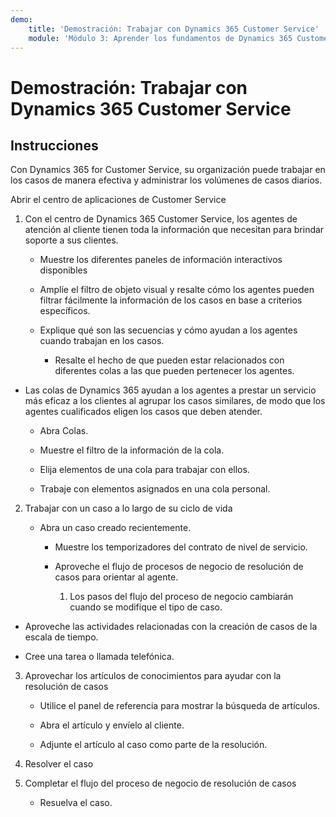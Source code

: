 ```yaml
---
demo:
    title: 'Demostración: Trabajar con Dynamics 365 Customer Service'
    module: 'Módulo 3: Aprender los fundamentos de Dynamics 365 Customer Service'
---
```


# Demostración: Trabajar con Dynamics 365 Customer Service

## Instrucciones

Con Dynamics 365 for Customer Service, su organización puede trabajar en los casos de manera efectiva y administrar los volúmenes de casos diarios. 

Abrir el centro de aplicaciones de Customer Service

1. Con el centro de Dynamics 365 Customer Service, los agentes de atención al cliente tienen toda la información que necesitan para brindar soporte a sus clientes. 

	- Muestre los diferentes paneles de información interactivos disponibles

	- Amplíe el filtro de objeto visual y resalte cómo los agentes pueden filtrar fácilmente la información de los casos en base a criterios específicos. 

	- Explique qué son las secuencias y cómo ayudan a los agentes cuando trabajan en los casos. 

		- Resalte el hecho de que pueden estar relacionados con diferentes colas a las que pueden pertenecer los agentes. 

- Las colas de Dynamics 365 ayudan a los agentes a prestar un servicio más eficaz a los clientes al agrupar los casos similares, de modo que los agentes cualificados eligen los casos que deben atender. 

	- Abra Colas.

	- Muestre el filtro de la información de la cola.

	- Elija elementos de una cola para trabajar con ellos.

	- Trabaje con elementos asignados en una cola personal.

2. Trabajar con un caso a lo largo de su ciclo de vida

	- Abra un caso creado recientemente. 

		- Muestre los temporizadores del contrato de nivel de servicio.

		- Aproveche el flujo de procesos de negocio de resolución de casos para orientar al agente.

			1. Los pasos del flujo del proceso de negocio cambiarán cuando se modifique el tipo de caso. 

- Aproveche las actividades relacionadas con la creación de casos de la escala de tiempo.

- Cree una tarea o llamada telefónica.

3. Aprovechar los artículos de conocimientos para ayudar con la resolución de casos

	- Utilice el panel de referencia para mostrar la búsqueda de artículos.

	- Abra el artículo y envíelo al cliente.

	- Adjunte el artículo al caso como parte de la resolución.

4. Resolver el caso

5. Completar el flujo del proceso de negocio de resolución de casos

	- Resuelva el caso.
